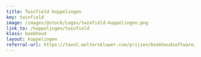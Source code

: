 ```yaml
--- 
title: Twinfield koppelingen
key: twinfield
image: /images/@stock/Logos/twinfield-koppelingen.png
link_to: /koppelingen/twinfield
klass: boekhoud
layout: koppelingen
referral-url: https://taxnl.wolterskluwer.com/prijzen/boekhoudsoftware/probeer-gratis/
---
```

